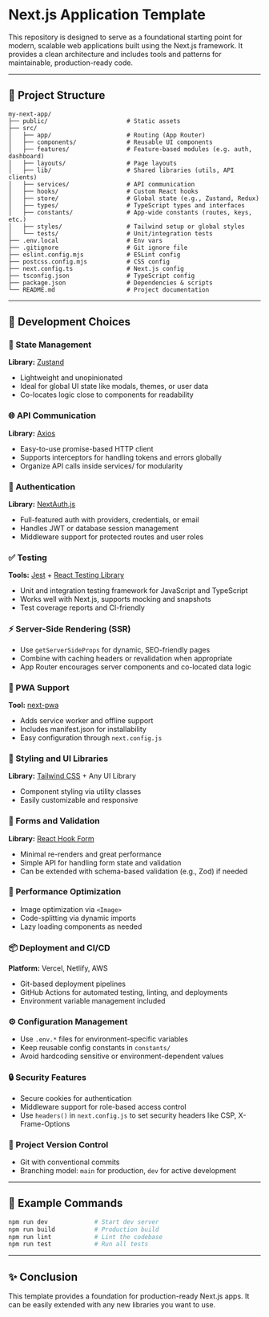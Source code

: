 # Next.js Application Template

This repository is designed to serve as a foundational starting point for modern, scalable web applications built using the Next.js framework. It provides a clean architecture and includes tools and patterns for maintainable, production-ready code.

---

## 📁 Project Structure

```
my-next-app/
├── public/                      # Static assets
├── src/
│   ├── app/                     # Routing (App Router)
│   ├── components/              # Reusable UI components
│   ├── features/                # Feature-based modules (e.g. auth, dashboard)
│   ├── layouts/                 # Page layouts
│   ├── lib/                     # Shared libraries (utils, API clients)
│   ├── services/                # API communication
│   ├── hooks/                   # Custom React hooks
│   ├── store/                   # Global state (e.g., Zustand, Redux)
│   ├── types/                   # TypeScript types and interfaces
│   ├── constants/               # App-wide constants (routes, keys, etc.)
│   ├── styles/                  # Tailwind setup or global styles
│   └── tests/                   # Unit/integration tests
├── .env.local                   # Env vars
├── .gitignore                   # Git ignore file
├── eslint.config.mjs            # ESLint config
├── postcss.config.mjs           # CSS config
├── next.config.ts               # Next.js config
├── tsconfig.json                # TypeScript config
├── package.json                 # Dependencies & scripts
└── README.md                    # Project documentation

```

---

## 🔧 Development Choices

### 🧠 State Management
**Library:** [Zustand](https://github.com/pmndrs/zustand)
- Lightweight and unopinionated
- Ideal for global UI state like modals, themes, or user data
- Co-locates logic close to components for readability

### 🌐 API Communication
**Library:** [Axios](https://axios-http.com/)
- Easy-to-use promise-based HTTP client
- Supports interceptors for handling tokens and errors globally
- Organize API calls inside services/ for modularity

### 🔐 Authentication
**Library:** [NextAuth.js](https://next-auth.js.org/)
- Full-featured auth with providers, credentials, or email
- Handles JWT or database session management
- Middleware support for protected routes and user roles

### ✅ Testing
**Tools:** [Jest](https://jestjs.io/) + [React Testing Library](https://testing-library.com/docs/react-testing-library/intro/)
- Unit and integration testing framework for JavaScript and TypeScript
- Works well with Next.js, supports mocking and snapshots
- Test coverage reports and CI-friendly

### ⚡ Server-Side Rendering (SSR)
- Use `getServerSideProps` for dynamic, SEO-friendly pages
- Combine with caching headers or revalidation when appropriate
- App Router encourages server components and co-located data logic

### 📱 PWA Support
**Tool:** [next-pwa](https://github.com/shadowwalker/next-pwa)
- Adds service worker and offline support
- Includes manifest.json for installability
- Easy configuration through `next.config.js`

### 🎨 Styling and UI Libraries
**Library:** [Tailwind CSS](https://tailwindcss.com/) + Any UI Library
- Component styling via utility classes
- Easily customizable and responsive

### 📝 Forms and Validation
**Library:** [React Hook Form](https://react-hook-form.com/)
- Minimal re-renders and great performance
- Simple API for handling form state and validation
- Can be extended with schema-based validation (e.g., Zod) if needed

### 🚀 Performance Optimization
- Image optimization via `<Image>`
- Code-splitting via dynamic imports
- Lazy loading components as needed

### 📦 Deployment and CI/CD
**Platform:** Vercel, Netlify, AWS
- Git-based deployment pipelines
- GitHub Actions for automated testing, linting, and deployments
- Environment variable management included

### ⚙️ Configuration Management
- Use ``.env.*`` files for environment-specific variables
- Keep reusable config constants in `constants/`
- Avoid hardcoding sensitive or environment-dependent values

### 🔒 Security Features
- Secure cookies for authentication
- Middleware support for role-based access control
- Use `headers()` in `next.config.js` to set security headers like CSP, X-Frame-Options

### 🔁 Project Version Control
- Git with conventional commits
- Branching model: `main` for production, `dev` for active development


---


## 🧪 Example Commands

```bash
npm run dev             # Start dev server
npm run build           # Production build
npm run lint            # Lint the codebase
npm run test            # Run all tests
```

---

## ✨ Conclusion

This template provides a foundation for production-ready Next.js apps. It can be easily extended with any new libraries you want to use.
